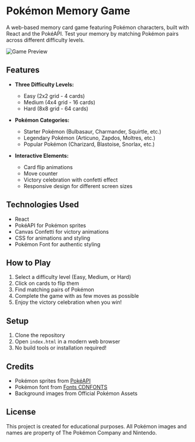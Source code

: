 # Pokémon Memory Game

A web-based memory card game featuring Pokémon characters, built with React and the PokéAPI. Test your memory by matching Pokémon pairs across different difficulty levels.

![Game Preview](game-preview.png)

## Features

- **Three Difficulty Levels:**
  - Easy (2x2 grid - 4 cards)
  - Medium (4x4 grid - 16 cards)
  - Hard (8x8 grid - 64 cards)

- **Pokémon Categories:**
  - Starter Pokémon (Bulbasaur, Charmander, Squirtle, etc.)
  - Legendary Pokémon (Articuno, Zapdos, Moltres, etc.)
  - Popular Pokémon (Charizard, Blastoise, Snorlax, etc.)

- **Interactive Elements:**
  - Card flip animations
  - Move counter
  - Victory celebration with confetti effect
  - Responsive design for different screen sizes

## Technologies Used

- React
- PokéAPI for Pokémon sprites
- Canvas Confetti for victory animations
- CSS for animations and styling
- Pokémon Font for authentic styling

## How to Play

1. Select a difficulty level (Easy, Medium, or Hard)
2. Click on cards to flip them
3. Find matching pairs of Pokémon
4. Complete the game with as few moves as possible
5. Enjoy the victory celebration when you win!

## Setup

1. Clone the repository
2. Open `index.html` in a modern web browser
3. No build tools or installation required!

## Credits

- Pokémon sprites from [PokéAPI](https://pokeapi.co/)
- Pokémon font from [Fonts CDNFONTS](https://fonts.cdnfonts.com/css/pokemon-solid)
- Background images from Official Pokémon Assets

## License

This project is created for educational purposes. All Pokémon images and names are property of The Pokémon Company and Nintendo.
